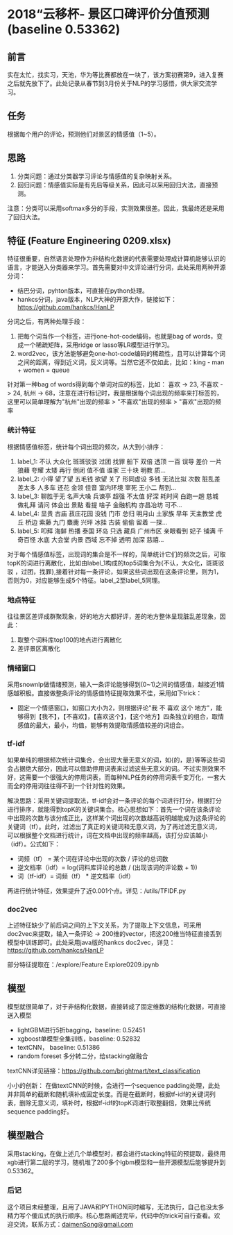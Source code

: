 # 2018“云移杯- 景区口碑评价分值预测 (baseline 0.53362)

## 前言
实在太忙，找实习，天池，华为等比赛都放在一块了，该方案初赛第9，进入复赛之后就先放下了。此处记录从春节到3月份关于NLP的学习感悟，供大家交流学习。

## 任务
根据每个用户的评论，预测他们对景区的情感值（1~5）。

## 思路
1. 分类问题：通过分类器学习评论与情感值的复杂映射关系。
2. 回归问题：情感值实际是有先后等级关系，因此可以采用回归大法，直接预测。

注意：分类可以采用softmax多分的手段，实测效果很差。因此，我最终还是采用了回归大法。

## 特征 (Feature Engineering 0209.xlsx)
特征很重要，自然语言处理作为非结构化数据的代表需要处理成计算机能够认识的语言，才能送入分类器来学习。首先需要对中文评论进行分词，此处采用两种开源分词：

-  结巴分词，pyhton版本，可直接在python处理。
-  hankcs分词，java版本，NLP大神的开源大作，链接如下：https://github.com/hankcs/HanLP

分词之后，有两种处理手段：

1. 把每个词当作一个标签，进行one-hot-code编码，也就是bag of words，变成一个稀疏矩阵，采用ridge or lasso等LR模型进行学习。
2. word2vec，该方法能够避免one-hot-code编码的稀疏性，且可以计算每个词之间的距离，得到近义词，反义词等。当然它还不仅如此，比如：king - man + women = queue

针对第一种bag of words得到每个单词对应的标签，比如： 喜欢 -> 23, 不喜欢 -> 24, 杭州 -> 68，注意在进行标记时，我是根据每个词出现的频率来打标签的，这里可以简单理解为"杭州"出现的频率 > "不喜欢"出现的频率 > "喜欢"出现的频率

### 统计特征
根据情感值标签，统计每个词出现的频次，从大到小排序：
1. label_1: 不认 大众化 斑斑驳驳 过团 找罪 船下 双倍 透顶 一百 误导 差价 一片狼藉 夸耀 太矮 再行 倒闭 值不值 谁家 三十块 明教 质...
2. label_2: 小得 望了望 五毛钱 欲望 关了 形同虚设 多钱 无法比拟 次数 脏乱差 差太多 人多车 还花 金领 佳音 室内环境 宰死 王小二 帮到...
3. label_3: 聊胜于无 名声大噪 兵谏亭 超强 不太值 好深 耗时间 白跑一趟 慈城 做礼拜 请问 体会出 景點 看提 啥子 金融机构 亦昌冶坊 可不...
4. label_4: 显贵 古庙 菽庄花园 没钱 门市 总归 明月山 土家族 早年 天主教堂 虎丘 桥边 紫藤 九门 麋鹿 兴坪 冰挂 古装 偷偷 留着 一探...
5. label_5: 叩拜 海鲜 热播 泰国 环岛 只选 藏兵 广州市区 亲眼看到 妃子 铺满 千奇百怪 水底 大会堂 内景 西域 忘不掉 透明 加深 慈禧...

对于每个情感值标签，出现词的集合是不一样的，简单统计它们的频次之后，可取topK的词进行离散化，比如由label_1构成的top5词集合为{不认，大众化，斑斑驳驳 ，过团，找罪},接着针对每一条评论，如果这些词出现在这条评论里，则为1，否则为0，对应能够生成5个特征。label_2至label_5同理。

### 地点特征
往往景区差评成群聚现象，好的地方大都好评，差的地方整体呈现脏乱差现象，因此：
1. 取整个词料库top100的地点进行离散化
2. 差评景区离散化

### 情绪窗口
采用snownlp做情绪预测，输入一条评论能够得到(0~1)之间的情感值，越接近1情感越积极。直接做整条评论的情感值特征提取效果不佳，采用如下trick：

- 固定一个情感窗口，如窗口大小为2，则根据评论"我 不 喜欢 这个 地方"，能够得到【我不】，【不喜欢】，【喜欢这个】，【这个地方】四条独立的组合，取情感值的最大，最小，均值，能够有效提取情感值较差的词组合。


### tf-idf
如果单纯的根据频次统计词集合，会出现大量无意义的词，如{的，是}等等这些词会占据绝大部分，因此可以借助停用词表来过滤这些无意义的词。不过实测效果不好，这需要一个很强大的停用词表，而每种NLP任务的停用词表千变万化，一套大而全的停用词往往得不到一个针对性的效果。

解决思路：采用关键词提取法，tf-idf会对一条评论的每个词进行打分，根据打分进行排序，就能得到topK的关键词集合。核心思想如下：首先一个词在该条评论中出现的次数与该分成正比，这样某个词出现的次数越高说明越能成为这条评论的关键词（tf）。此时，过滤出了真正的关键词和无意义词，为了再过滤无意义词，可以根据整个文档进行统计，词在文档中出现的频率越高，该打分应该越小（idf）。公式如下：

- 词频（tf） = 某个词在评论中出现的次数 / 评论的总词数
- 逆文档率（idf）= log(词料库评论的总数 / (出现该词的评论数 + 1))
- 词（tf-idf）= 词频（tf） * 逆文档率（idf）

再进行统计特征，效果提升了近0.001个点。详见：/utils/TFIDF.py

### doc2vec
上述特征缺少了前后词之间的上下文关系，为了提取上下文信息，可采用doc2vec来提取，输入一条评论 -> 200维的vector，把这200维当特征直接丢到模型中训练即可。此处采用java版的hankcs doc2vec，详见：https://github.com/hankcs/HanLP

部分特征提取在：/explore/Feature Explore0209.ipynb

## 模型
模型就很简单了，对于非结构化数据，直接转成了固定维数的结构化数据，可直接送入模型

- lightGBM进行5折bagging，baseline: 0.52451
- xgboost单模型全集训练，baseline: 0.52832
- textCNN， baseline: 0.51386
- random foreset 多分转二分，给stacking做融合

textCNN详见链接：https://github.com/brightmart/text_classification

小小的创新：
在做textCNN的时候，会进行一个sequence padding处理，此处并非简单的截断和随机填补成固定长度。而是在截断时，根据tf-idf的关键词列表，删除无意义词，填补时，根据tf-idf的topK词进行取整翻倍，效果比传统sequence padding好。

## 模型融合
采用stacking，在做上述几个单模型时，都会进行stacking特征的预提取，最终用xgb进行第二层的学习，随机堆了200多个lgbm模型和一些开源模型后能够提升到0.53362。

### 后记
这个项目未经整理，且用了JAVA和PYTHON同时编写，无法执行，自己也没太多精力写个傻瓜式的执行顺序。核心思路阐述完毕，代码中的trick可自行查看。欢迎交流，联系方式：daimenSong@gmail.com
